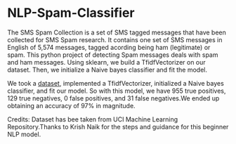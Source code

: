 # NLP-Spam-Classifier

The SMS Spam Collection is a set of SMS tagged messages that have been collected for SMS Spam research. It contains one set of SMS messages in English of 5,574 messages, tagged acording being ham (legitimate) or spam. This python project of detecting Spam messages deals with spam and ham messages. Using sklearn, we build a TfidfVectorizer on our dataset. Then, we initialize a Naive bayes classifier and fit the model. <br>

We took a [dataset](https://archive.ics.uci.edu/ml/index.php), implemented a TfidfVectorizer, initialized a Naive bayes classifier, and fit our model.
So with this model, we have 955 true positives, 129 true negatives, 0 false positives, and 31 false negatives.We ended up obtaining an accuracy of 97% in magnitude.

Credits: Dataset has bee taken from UCI Machine Learning Repository.Thanks to Krish Naik for the steps and guidance for this beginner NLP model.
